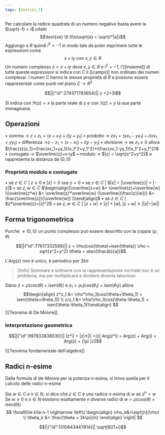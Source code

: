 ```yaml
---
tags: [analisi_1]
---
```

Per calcolare la radice quadrata di un numero negativo basta avere la $\sqrt{-1} = i$ infatti $$\text{se} \lt 0\to\sqrt{a} = \sqrt{i*|a|}$$
Aggiungo a $R$ quindi $i^2 = -1$ in modo tale da poter esprimere tutte le espressioni come $$x+iy \text{ con } x,y \in R$$
Un numero complesso $z = x+iy$ dove $x,y \in R$ e $i^2=-1$, l'[[insieme]] di tutte queste espressioni si indica con $C$ il [[campo]] non ordinato dei numeri complessi. 
I numeri $C$ hanno le stesse proprietà di $R$ e possono essere rappresentati come punti nel piano $C\to R^2$
```math
||{"id":274371783654}||

z =2+3i
```

Si indica con $\Re(z)=x$ la parte reale di z e con $\Im(z)=y$ la sua parte immaginaria 

## Operazioni
• somma -> $z+z_1 = (x+x_1)+i(y+y_1)$
• prodotto -> $zz_1 = (xx_1-yy_1)+i(xx_1+yy_1)$
• differenza ->$z-z_1 = (x-x_1)+i(y-y_1)$
• divisione -> se $z_1\not=0$ allora $\frac{z}{z_1}=\frac{xx_1+yy_1}{x_1^2+y_1^2}+i\frac{xx_1-yy_1}{x_1^2+y_1^2}$
• coniugato -> $\overline{z}=x-iy$
• modulo -> $|z| = \sqrt{x^2+y^2}$ e rappresenta la distanza da $(0,0)$

### Proprietà modulo e coniugato
• se $z\in C$ | $z\ge0$ e $|z| =0$ sse $z=0$
• se $z\in C$ | $|z| = |\overline{z}| = |-z|$ 
• se $z,w\in C$ $\begin{align}\overline{z+w} &= \overline{z}+\overline{w} \\\overline{z*w} &= \overline{z}*\overline{w} \\\overline{(\frac{z}{w})} &= \frac{\overline{z}}{\overline{w}} \\\end{align}$
• se $z\in C$ | $z*\overline{z}=|z|^2$ 
• se $z,w\in C$ | $|z+w| \le |z|+|w|,|z+w| \ge ||z|-|w||$ 


## Forma trigonometrica

Purché $\not=(0,0)$ un punto complesso può essere descritto con la coppia $(\rho,\theta)$
```math
||{"id":77617332589}||

z = \rho(cos(\theta)+isen(\theta))
\rho = sqrt{x^2+y^2}
\theta = atan(\frac{b}{a})
```

L'$Arg(z)$ non è unico, è periodico per $2k\pi$ 

>[!info]
>Sommare e sottrarre con la rappresentazione normale non è un problema, ma per moltiplicare e dividere diventa laborioso

Siano $z = \rho(cos(\theta)+isen(\theta))$ e $z_1 = \rho_1(cos(\theta_1)+isen(\theta_1))$ allora $$\begin{align}
z*z_1 &= \rho*\rho_1(cos(\theta+\theta_1) + isen(\theta+\theta_1)) \\
z/z_1 &= \rho/\rho_1(cos(\theta-\theta_1) + isen(\theta-\theta_1))\end{align}
$$
![[Teorema di De Moivre]]

### Interpretazione geometrica
```math
||{"id":997833838030}||
|z*i| = |z|*|i| =|z|
Arg(z*i) = Arg(z) + Arg(i) = Arg(z) + {\pi }/2
```
![[Teorema fondamentale dell'algebra]]

## Radici n-esime 

Dalla formula di de-Moivre per la potenza n-esima, si trova quella per il calcolo delle radici n-esime

Sia $w\in C$ e $n\in N$, si dice che $z\in C$ è una radice n-esima di $w$ se $z^n=w$
Se $w\not=0$ e $n\in N$ esistono esattamente n diverse radici di $w = \rho(cos(\theta)+isen(\theta))$
$$
\forall0\le k\le n-1 \rightarrow
\left\{
\begin{align}
\rho_k&=\sqrt[n]{\rho} \\
\theta_k &= \frac{\theta + 2k\pi}{n}
\end{align}
\right|
$$
```math
||{"id":1310643447814}||

\sqrt[6](1+i)
```

